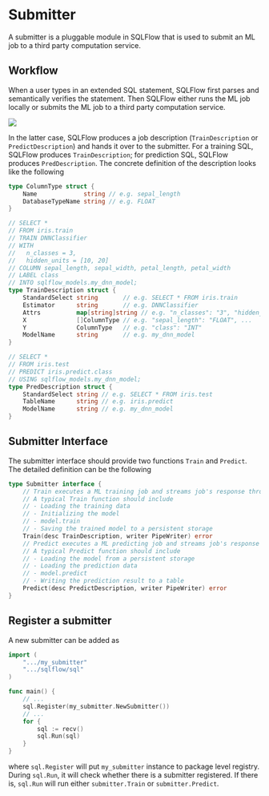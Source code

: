 # Submitter

A submitter is a pluggable module in SQLFlow that is used to submit an ML job to a third party computation service.

## Workflow

When a user types in an extended SQL statement, SQLFlow first parses and semantically verifies the statement. Then SQLFlow either runs the ML job locally or submits the ML job to a third party computation service. 

![](doc/figures/sqlflow-arch2.png)

In the latter case, SQLFlow produces a job description (`TrainDescription` or `PredictDescription`) and hands it over to the submitter. For a training SQL, SQLFlow produces `TrainDescription`; for prediction SQL, SQLFlow produces `PredDescription`. The concrete definition of the description looks like the following

```go
type ColumnType struct {
    Name             string // e.g. sepal_length
    DatabaseTypeName string // e.g. FLOAT
}

// SELECT *
// FROM iris.train
// TRAIN DNNClassifier
// WITH
//   n_classes = 3,
//   hidden_units = [10, 20]
// COLUMN sepal_length, sepal_width, petal_length, petal_width
// LABEL class
// INTO sqlflow_models.my_dnn_model;
type TrainDescription struct {
    StandardSelect string       // e.g. SELECT * FROM iris.train
    Estimator      string       // e.g. DNNClassifier
    Attrs          map[string]string // e.g. "n_classes": "3", "hidden_units": "[10, 20]"
    X              []ColumnType // e.g. "sepal_length": "FLOAT", ...
    Y              ColumnType   // e.g. "class": "INT"
    ModelName      string       // e.g. my_dnn_model
}

// SELECT *
// FROM iris.test
// PREDICT iris.predict.class
// USING sqlflow_models.my_dnn_model;
type PredDescription struct {
    StandardSelect string // e.g. SELECT * FROM iris.test
    TableName      string // e.g. iris.predict
    ModelName      string // e.g. my_dnn_model
}
```

## Submitter Interface

The submitter interface should provide two functions `Train` and `Predict`. The detailed definition can be the following

```go
type Submitter interface {
    // Train executes a ML training job and streams job's response through writer.
    // A typical Train function should include
    // - Loading the training data
    // - Initializing the model
    // - model.train
    // - Saving the trained model to a persistent storage
    Train(desc TrainDescription, writer PipeWriter) error
    // Predict executes a ML predicting job and streams job's response through writer
    // A typical Predict function should include
    // - Loading the model from a persistent storage
    // - Loading the prediction data
    // - model.predict
    // - Writing the prediction result to a table
    Predict(desc PredictDescription, writer PipeWriter) error
}
```

## Register a submitter

A new submitter can be added as

```go
import (
    ".../my_submitter"
    ".../sqlflow/sql"
)

func main() {
    // ...
    sql.Register(my_submitter.NewSubmitter())
    // ...
    for {
    	sql := recv()
    	sql.Run(sql)
    }
}
```

where `sql.Register` will put `my_submitter` instance to package level registry. During `sql.Run`, it will check whether there is a submitter registered. If there is, `sql.Run` will run either `submitter.Train` or `submitter.Predict`.

